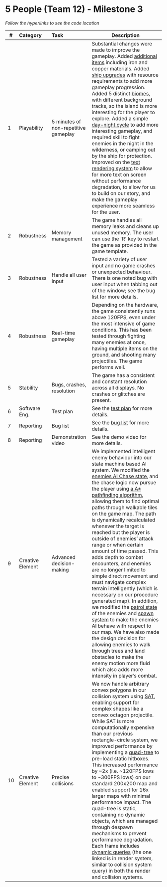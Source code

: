 # 5 People (Team 12) - Milestone 3

_Follow the hyperlinks to see the code location_

| #   | Category         | Task                                 | Description                                                                                                                                                                                                                                                                                                                                                                                                                                                                                                                                                                                                                                                                                                                                                     |
| --- | :--------------- | :----------------------------------- | --------------------------------------------------------------------------------------------------------------------------------------------------------------------------------------------------------------------------------------------------------------------------------------------------------------------------------------------------------------------------------------------------------------------------------------------------------------------------------------------------------------------------------------------------------------------------------------------------------------------------------------------------------------------------------------------------------------------------------------------------------------- |
| 1   | Playability      | 5 minutes of non-repetitive gameplay | Substantial changes were made to improve the gameplay. Added [additional items](https://github.students.cs.ubc.ca/CPSC427-2024W-T2/team-12/blob/0981b404891b276896fd11ea5cb4078a0a7f624e/src/ui_system.cpp#L436C1-L487C2) including iron and copper materials. Added [ship upgrades](https://github.students.cs.ubc.ca/CPSC427-2024W-T2/team-12/blob/26cacffde29181f4e9d91d10e6f0f089c168091d/src/world_system.cpp#L653-L987) with resource requirements to add more gameplay progression. Added 5 distinct [biomes](https://github.students.cs.ubc.ca/CPSC427-2024W-T2/team-12/blob/0981b404891b276896fd11ea5cb4078a0a7f624e/src/map/generate.cpp#L241C1-L296C2), with different background tracks, so the island is more interesting for the player to explore. Added a simple [day-night cycle](https://github.students.cs.ubc.ca/CPSC427-2024W-T2/team-12/blob/0981b404891b276896fd11ea5cb4078a0a7f624e/shaders/vignette.fs.glsl#L45C1-L63C2) to add more interesting gameplay, and required skill to fight enemies in the night in the wilderness, or camping out by the ship for protection. Improved on the [text rendering system](https://github.students.cs.ubc.ca/CPSC427-2024W-T2/team-12/blob/0981b404891b276896fd11ea5cb4078a0a7f624e/src/render_system.cpp#L210C1-L261C1) to allow for more text on screen without performance degradation, to allow for us to build on our story, and make the gameplay experience more seamless for the user. |
| 2   | Robustness       | Memory management                    | The game handles all memory leaks and cleans up unused memory. The user can use the 'R' key to restart the game as provided in the game template.                                                                                                                                                                                                                                                                                                                                                                                                                                                                                                                                                                                                               |
| 3   | Robustness       | Handle all user input                | Tested a variety of user input and no game crashes or unexpected behaviour. There is one noted bug with user input when tabbing out of the window; see the bug list for more details.                                                                                                                                                                                                                                                                                                                                                                                                                                                                                                                                                                           |
| 4   | Robustness       | Real-time gameplay                   | Depending on the hardware, the game consistently runs above 120FPS, even under the most intensive of game conditions. This has been tested through fighting many enemies at once, having multiple items on the ground, and shooting many projectiles. The game performs well.                                                                                                                                                                                                                                                                                                                                                                                                                                                                                   |
| 5   | Stability        | Bugs, crashes, resolution            | The game has a consistent and constant resolution across all displays. No crashes or glitches are present.                                                                                                                                                                                                                                                                                                                                                                                                                                                                                                                                                                                                                                                      |
| 6   | Software Eng.    | Test plan                            | See the [test plan](doc/test-plan.md) for more details.                                                                                                                                                                                                                                                                                                                                                                                                                                                                                                                                                                                                                                                                                                         |
| 7   | Reporting        | Bug list                             | See the [bug list](doc/bug-report.csv) for more details.                                                                                                                                                                                                                                                                                                                                                                                                                                                                                                                                                                                                                                                                                                        |
| 8   | Reporting        | Demonstration video                  | See the demo video for more details.                                                                                                                                                                                                                                                                                                                                                                                                                                                                                                                                                                                                                                                                                                                            |
| 9   | Creative Element | Advanced decision-making             | We implemented intelligent enemy behaviour into our state machine based AI system. We modified the [enemies AI Chase state](https://github.students.cs.ubc.ca/CPSC427-2024W-T2/team-12/blob/b565dec0d20456a4724be30e47584e62355b9bcb/src/ai/state_machine/chase_state.cpp#L35), and the chase logic now pursue the player using [a A* pathfinding algorithm](https://github.students.cs.ubc.ca/CPSC427-2024W-T2/team-12/blob/b565dec0d20456a4724be30e47584e62355b9bcb/src/ai/path_finder.cpp#L14), allowing them to find optimal paths through walkable tiles on the game map. The path is dynamically recalculated whenever the target is reached but the player is outside of enemies’ attack range or when certain amount of time passed. This adds depth to combat encounters, and enemies are no longer limited to simple direct movement and must navigate complex terrain intelligently (which is necessary on our procedure generated map). In addition, we modified the [patrol state](https://github.students.cs.ubc.ca/CPSC427-2024W-T2/team-12/blob/b565dec0d20456a4724be30e47584e62355b9bcb/src/ai/state_machine/patrol_state.cpp#L14) of the enemies and [spawn system](https://github.students.cs.ubc.ca/CPSC427-2024W-T2/team-12/blob/b565dec0d20456a4724be30e47584e62355b9bcb/src/spawn_system.cpp#L147) to make the enemies AI behave with respect to our map. We have also made the design decision for allowing enemies to walk through trees and land obstacles to make the enemy motion more fluid which also adds more intensity in player’s combat.                                                                                                                                                                                                                                                                                                                                                                                                                                                                                                                                                                                                                   |
| 10  | Creative Element | Precise collisions                   | We now handle arbitrary convex polygons in our collision system using [SAT](https://github.students.cs.ubc.ca/CPSC427-2024W-T2/team-12/blob/26cacffde29181f4e9d91d10e6f0f089c168091d/src/collision/hitbox.cpp#L8), enabling support for complex shapes like a convex octagon projectile. While SAT is more computationally expensive than our previous rectangle-circle system, we improved performance by implementing a [quad-tree](https://github.students.cs.ubc.ca/CPSC427-2024W-T2/team-12/blob/26cacffde29181f4e9d91d10e6f0f089c168091d/src/quadtree/quadtree.hpp#L9) to pre-load static hitboxes. This increased performance by ~2x (i.e. ~120FPS lows to ~300FPS lows) on our standard 200x200 map and enabled support for 16x larger maps with minimal performance impact. The quad-tree is static, containing no dynamic objects, which are managed through despawn mechanisms to prevent performance degradation. Each frame includes [dynamic queries](https://github.students.cs.ubc.ca/CPSC427-2024W-T2/team-12/blob/26cacffde29181f4e9d91d10e6f0f089c168091d/src/render_system.cpp#L730) (the one linked is in render system, similar to collision system query) in both the render and collision systems.                                                                                                                                                                                                                                                                                                                                                                                                                                                                                                      |
